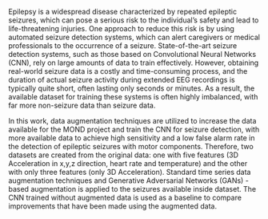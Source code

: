 Epilepsy is a widespread disease characterized by repeated epileptic seizures, which can
pose a serious risk to the individual’s safety and lead to life-threatening injuries. One approach
to reduce this risk is by using automated seizure detection systems, which can alert
caregivers or medical professionals to the occurrence of a seizure. State-of-the-art seizure
detection systems, such as those based on Convolutional Neural Networks (CNN), rely on
large amounts of data to train effectively. However, obtaining real-world seizure data is
a costly and time-consuming process, and the duration of actual seizure activity during
extended EEG recordings is typically quite short, often lasting only seconds or minutes.
As a result, the available dataset for training these systems is often highly imbalanced,
with far more non-seizure data than seizure data.

In this work, data augmentation techniques are utilized to increase the data available for
the MOND project and train the CNN for seizure
detection, with more available data to achieve high sensitivity and a low false alarm rate in
the detection of epileptic seizures with motor components. Therefore, two datasets are created
from the original data: one with five features (3D Acceleration in x,y,z direction, heart rate and
temperature) and the other with only three features (only 3D Acceleration).
Standard time series data augmentation techniques and Generative Adversarial Networks
(GANs) -based augmentation is applied to the seizures available inside dataset.
The CNN trained without augmented data is used as a baseline to compare improvements
that have been made using the augmented data.
